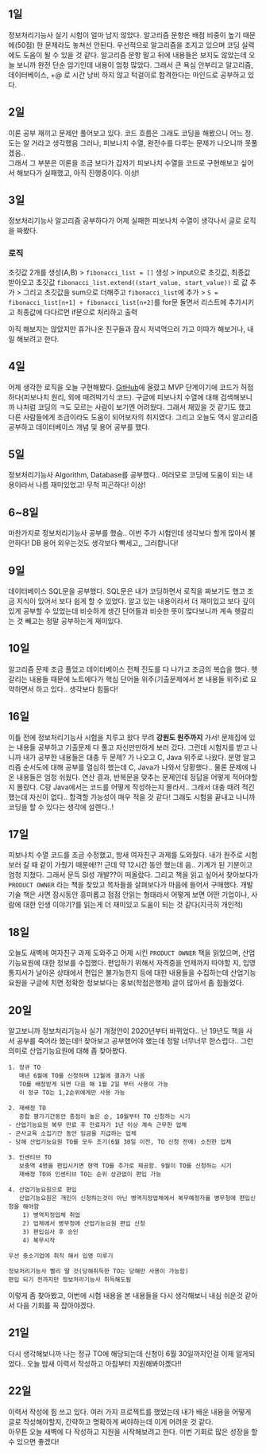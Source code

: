## 1일
정보처리기능사 실기 시험이 얼마 남지 않았다. 알고리즘 문항은 배점 비중이 높기 때문에(50점) 한 문제라도 놓쳐선 안된다. 우선적으로 알고리즘을 조지고 있으며 코딩 실력에도 도움이 될 수 있을 것 같다.
알고리즘 문항 말고 뒤에 내용들은 보지도 않았는데 오늘 보니까 완전 단순 암기인데 내용이 엄청 많았다. 그래서 큰 욕심 안부리고 알고리즘, 데이터베이스, +@ 로 시간 낭비 하지 않고 턱걸이로 합격한다는 마인드로 공부하고 있다.

## 2일
이론 공부 재끼고 문제만 풀어보고 있다. 코드 흐름은 그래도 코딩을 해봤으니 어느 정.도는 알 거라고 생각했음 그러나, 피보나치 수열, 완전수를 다루는 문제가 나오니까 못풀겠음..<br>
그래서 그 부분은 이론을 조금 보다가 갑자기 피보나치 수열을 코드로 구현해보고 싶어서 해보다가 실패했고, 아직 진행중이다. 이상!

## 3일
정보처리기능사 알고리즘 공부하다가 어제 실패한 피보나치 수열이 생각나서 글로 로직을 짜봤다.<br>

### 로직
초깃값 2개를 생성(A,B) > `fibonacci_list = []` 생성 > input으로 초깃값, 최종값 받아오고 초깃값 `fibonacci_list.extend((start_value, start_value))` 로 값 추가 > 그리고 초깃값을 sum으로 더해주고 `fibonacci_list`에 추가 > `S = fibonacci_list[n+1] + fibonacci_list[n+2]`를 for문 돌면서 리스트에 추가시키고 최종값에 다다르먼 if문으로 처리하고 출력<br>

아직 해보지는 않았지만 휴가나온 친구들과 잠시 저녁먹으러 가고 이따가 해보거나, 내일 해보려고 한다.

## 4일
어제 생각한 로직을 오늘 구현해봤다. [GitHub](https://github.com/indante/Fibonacci-Sequence)에 올렸고 MVP 단계이기에 코드가 허접하다(피보나치 원리, 외에 때려박기식 코드). 구글에 피보나치 수열에 대해 검색해보니까 나처럼 코딩의 ㅋ도 모르는 사람이 보기엔 어려웠다. 그래서 재밌을 것 같기도 했고 다른 사람들에게 조금이라도 도움이 되어보자의 취지였다. 그리고 오늘도 역시 알고리즘 공부하고 데이터베이스 개념 및 용어 공부를 했다.

## 5일
정보처리기능사 Algorithm, Database를 공부했다.. 여러모로 코딩에 도움이 되는 내용이라서 나름 재미있었고! 무척 피곤하다! 이상!

## 6~8일
마찬가지로 정보처리기능사 공부를 했슴.. 이번 주가 시험인데 생각보다 할게 많아서 불안하다! DB 용어 외우는것도 생각보다 빡세고,, 그러합니다!

## 9일
데이터베이스 SQL문을 공부했다. SQL문은 내가 코딩하면서 로직을 짜보기도 했고 조금 지식이 있어서 보다 쉽게 할 수 있었다. 알고 있는 내용이라서 더 재미있고 보다 깊이있게 공부할 수 있었는데 비슷하게 생긴 단어들과 비슷한 뜻이 많다보니까 계속 헷갈리는 것 빼고는 정말 공부하는게 재미있다.

## 10일
알고리즘 문제 조금 풀었고 데이터베이스 전체 진도를 다 나가고 조금의 복습을 했다. 헷갈리는 내용들 때문에 노트에다가 핵심 단어들 위주(기출문제에서 본 내용들 위주)로 요약하면서 하고 있다.. 생각보다 힘들다!

## 16일
이틀 전에 정보처리기능사 시험을 치루고 왔다 무려 <b>강원도 원주까지</b> 가서! 문제집에 있는 내용들 공부하고 기출문제 다 풀고 자신만만하게 보러 갔다. 그런데 시험지를 받고 나니까 내가 공부한 내용들은 대충 두 문제? 가 나오고 C, Java 위주로 나왔다. 분명 알고리즘 순서도에 대해 공부를 열심히 했는데 C, Java가 나와서 당황했다.. 물론 문제에 나온 내용들은 엄청 쉬웠다. 연산 결과, 반복문을 맞추는 문제인데 정답을 어떻게 적어야할 지 몰랐다. C랑 Java에서는 코드를 어떻게 작성하는지 몰라서.. 그래서 대충 때려 적긴 했는데 자신이 없다.. 합격할 가능성이 매우 적을 것 같다! 그래도 시험을 끝내고 나니까 코딩을 할 수 있다는 생각에 설렌다..!

## 17일
피보나치 수열 코드를 조금 수정했고, 밤새 여자친구 과제를 도와줬다. 내가 원주로 시험보러 갈 때 같이 가줬기 때문에!?! 근데 약 12시간 동안 했는데 음.. 기계가 된 기분이고 엄청 지쳤다. 그래서 문득 SI성 개발??이 떠올랐다. 그리고 책을 읽고 싶어서 찾아보다가 `PRODUCT OWNER` 라는 책을 찾았고 목차들을 살펴보다가 마음에 들어서 구매했다. 개발 기술 책은 사면 잠시동안 흥미롭고 점점 안읽는 형태라서 어떻게 보면 어떤 기업이나, 사람에 대한 인생 이야기?를 읽는게 더 재미있고 도움이 되는 것 같다(지극히 개인적)

## 18일
오늘도 새벽에 여자친구 과제 도와주고 어제 시킨 `PRODUCT OWNER` 책을 읽었으며, 산업기능요원에 대한 정보를 수집했다. 편입하기 위해서 자격증을 언제까지 따야할 지, 입영통지서가 날아온 상태에서 편입은 불가능한지 등에 대한 내용들을 수집하는데 산업기능요원을 구글에 치면 정확한 정보보다는 홍보(학점은행제) 글이 많아서 좀 힘들었다.

## 20일
알고보니까 정보처리기능사 실기 개정안이 2020년부터 바뀌었다.. 난 19년도 책을 사서 공부를 죽어라 했는데!! 찾아보고 공부했어야 했는데 정말 너무너무 한스럽다.. 그런 의미로 산업기능요원에 대해 좀 찾아봤다.

```
1. 정규 TO
   매년 6월에 TO를 신청하며 12월에 결과가 나옴
   TO를 배정받게 되면 다음 해 1월 2일 부터 사용이 가능
   이 정규 TO는 1,2순위에게만 사용 가능

2. 재배정 TO
   종합 평가기간동안 총점이 높은 순, 10월부터 TO 신청하는 시기
- 산업기능요원 복무 만료 후 만료자가 1년 이상 계속 근무한 업체
- 군사교육 소집기간 동안 임금을 지급하는 업체
- 당해 산업기능요원 TO를 모두 조기(6월 30일 이전, TO 신청 전에) 소진한 업체

3. 인센티브 TO
   보충역 4명을 편입시키면 현역 TO를 추가로 제공함. 9월이 TO를 신청하는 시기
   재배정 TO와 인센티브 TO는 순위 상관없이 편입 가능

4. 산업기능요원으로 편입
   산업기능요원은 개인이 신청하는것이 아닌 병역지정업체에서 복무예정자를 병무청에 편입신청을 해야함
	1) 병역지정업체 취업
	2) 업체에서 병무청에 산업기능요원 편입 신청
	3) 편입심사 후 승인
	4) 복무시작

우선 중소기업에 취직 해서 입영 미루기

정보처리기능사 빨리 딸 것(당해취득한 TO는 당해만 사용이 가능함)
편입 되기 전까지만 정보처리기능사 취득해도됨
```
이렇게 좀 찾아봤고, 이번에 시험 내용을 본 내용들을 다시 생각해보니 내심 쉬운것 같아서 다음 기회를 꼭 잡아야겠다.

## 21일
다시 생각해보니까 나는 정규 TO에 해당되는데 신청이 6월 30일까지인걸 이제 알게되었다.. 오늘 밤새 이력서 작성하고 아침부터 지원해봐야곘다!!

## 22일
이력서 작성에 힘 쓰고 있다. 여러 가지 프로젝트를 했었는데 내가 배운 내용을 어떻게 글로 작성해야할지, 간략하고 명확하게 써야하는데 이게 어려운 것 같다.<br>
아무튼 오늘 새벽에 다 작성하고 지원을 시작해보려고 한다. 이번 기회로 많은 성장을 할 수 있으면 좋겠다!